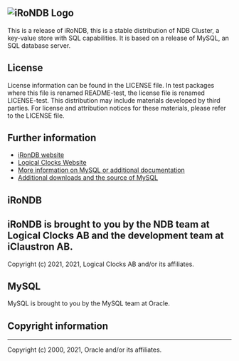 ![iRoNDB Logo](https://uploads-ssl.webflow.com/6013cab68382f702f5481fa8/60352b4df656f022c78efe78_banner.png)
---

This is a release of iRoNDB, this is a stable distribution
of NDB Cluster, a key-value store with SQL capabilities.
It is based on a release of MySQL, an SQL database server.

## License 
License information can be found in the LICENSE file.
In test packages where this file is renamed README-test, the license
file is renamed LICENSE-test.
This distribution may include materials developed by third parties.
For license and attribution notices for these materials,
please refer to the LICENSE file.

## Further information
- [iRonDB website](http://irondb.ai)
- [Logical Clocks Website](http://logicalclocks.com)
- [More information on MySQL or additional documentation](http://dev.mysql.com/doc)
- [Additional downloads and the source of MySQL](http://dev.mysql.com/downloads)

## iRoNDB
iRoNDB is brought to you by the NDB team at Logical Clocks AB
and the development team at iClaustron AB.
---
Copyright (c) 2021, 2021, Logical Clocks AB and/or its affiliates.

## MySQL
MySQL is brought to you by the MySQL team at Oracle.
## Copyright information
---
Copyright (c) 2000, 2021, Oracle and/or its affiliates.
